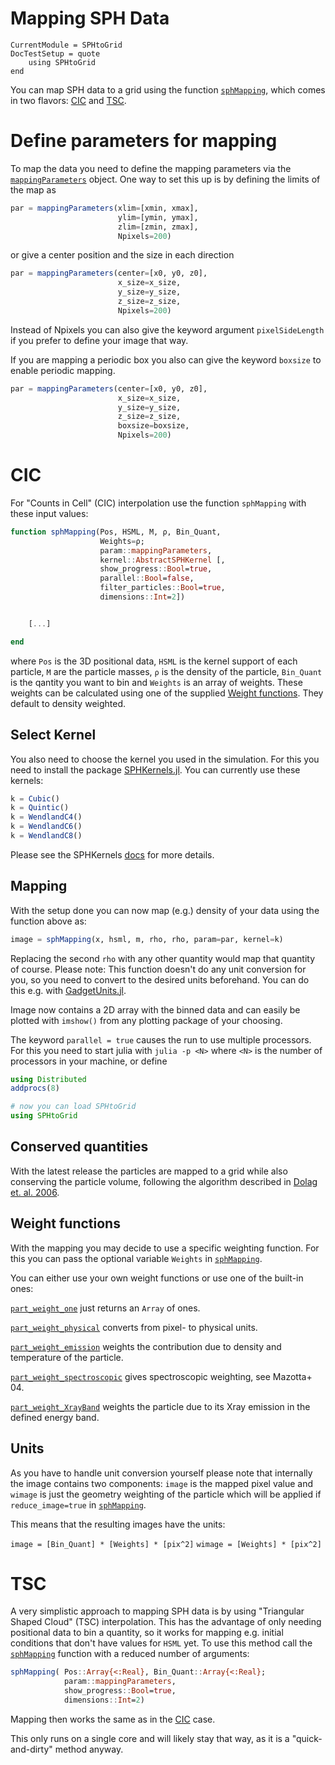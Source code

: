 # Mapping SPH Data

```@meta
CurrentModule = SPHtoGrid
DocTestSetup = quote
    using SPHtoGrid
end
```

You can map SPH data to a grid using the function [`sphMapping`](@ref), which comes in two flavors: [CIC](@ref) and [TSC](@ref).


# Define parameters for mapping

To map the data you need to define the mapping parameters via the [`mappingParameters`](@ref) object.
One way to set this up is by defining the limits of the map as

```julia
par = mappingParameters(xlim=[xmin, xmax],
                        ylim=[ymin, ymax],
                        zlim=[zmin, zmax],
                        Npixels=200)
```

or give a center position and the size in each direction

```julia
par = mappingParameters(center=[x0, y0, z0], 
                        x_size=x_size, 
                        y_size=y_size,
                        z_size=z_size,
                        Npixels=200)
```

Instead of Npixels you can also give the keyword argument `pixelSideLength` if you prefer to define your image that way.

If you are mapping a periodic box you also can give the keyword `boxsize` to enable periodic mapping.

```julia
par = mappingParameters(center=[x0, y0, z0], 
                        x_size=x_size, 
                        y_size=y_size,
                        z_size=z_size,
                        boxsize=boxsize,
                        Npixels=200)
```

# CIC

For "Counts in Cell" (CIC) interpolation use the function `sphMapping` with these input values:

```julia
function sphMapping(Pos, HSML, M, ρ, Bin_Quant,
                    Weights=ρ;
                    param::mappingParameters,
                    kernel::AbstractSPHKernel [,
                    show_progress::Bool=true,
                    parallel::Bool=false,
                    filter_particles::Bool=true,
                    dimensions::Int=2])


    [...]

end
```

where `Pos` is the 3D positional data, `HSML` is the kernel support of each particle, `M` are the particle masses, `ρ` is the density of the particle, `Bin_Quant` is the qantity you want to bin and `Weights` is an array of weights. These weights can be calculated using one of the supplied [Weight functions](@ref). They default to density weighted.

## Select Kernel

You also need to choose the kernel you used in the simulation. For this you need to install the package [SPHKernels.jl](https://github.com/LudwigBoess/SPHKernels.jl). You can currently use these kernels:

```julia
k = Cubic()
k = Quintic()
k = WendlandC4()
k = WendlandC6()
k = WendlandC8()
```

Please see the SPHKernels [docs](https://ludwigboess.github.io/SPHKernels.jl/stable/) for more details.

## Mapping

With the setup done you can now map (e.g.) density of your data using the function above as:

```julia
image = sphMapping(x, hsml, m, rho, rho, param=par, kernel=k)
```

Replacing the second `rho` with any other quantity would map that quantity of course.
Please note: This function doesn't do any unit conversion for you, so you need to convert to the desired units beforehand. You can do this e.g. with [GadgetUnits.jl](https://github.com/LudwigBoess/GadgetUnits.jl).

Image now contains a 2D array with the binned data and can easily be plotted with `imshow()` from any plotting package of your choosing.

The keyword `parallel = true` causes the run to use multiple processors. For this you need to start julia with `julia -p <N>` where `<N>` is the number of processors in your machine, or define

```julia
using Distributed
addprocs(8)

# now you can load SPHtoGrid
using SPHtoGrid
```

## Conserved quantities

With the latest release the particles are mapped to a grid while also conserving the particle volume, following the algorithm described in [Dolag et. al. 2006](https://ui.adsabs.harvard.edu/link_gateway/2005MNRAS.363...29D/doi:10.1111/j.1365-2966.2005.09452.x).

## Weight functions

With the mapping you may decide to use a specific weighting function. For this you can pass the optional variable `Weights` in [`sphMapping`](@ref).

You can either use your own weight functions or use one of the built-in ones:

[`part_weight_one`](@ref) just returns an `Array` of ones.

[`part_weight_physical`](@ref) converts from pixel- to physical units.

[`part_weight_emission`](@ref) weights the contribution due to density and temperature of the particle.

[`part_weight_spectroscopic`](@ref) gives spectroscopic weighting, see Mazotta+ 04.

[`part_weight_XrayBand`](@ref) weights the particle due to its Xray emission in the defined energy band.

## Units

As you have to handle unit conversion yourself please note that internally the image contains two components: 
`image` is the mapped pixel value and `wimage` is just the geometry weighting of the particle which will be applied if `reduce_image=true` in [`sphMapping`](@ref).

This means that the resulting images have the units:

`` image = [Bin_Quant] * [Weights] * [pix^2] ``
`` wimage = [Weights] * [pix^2] ``


# TSC

A very simplistic approach to mapping SPH data is by using "Triangular Shaped Cloud" (TSC) interpolation. This has the advantage of only needing positional data to bin a quantity, so it works for mapping e.g. initial conditions that don't have values for `HSML` yet. To use this method call the [`sphMapping`](@ref) function with a reduced number of arguments:

```julia
sphMapping( Pos::Array{<:Real}, Bin_Quant::Array{<:Real};
            param::mappingParameters,
            show_progress::Bool=true,
            dimensions::Int=2)
```

Mapping then works the same as in the [CIC](@ref) case.

This only runs on a single core and will likely stay that way, as it is a "quick-and-dirty" method anyway.